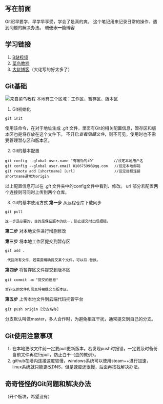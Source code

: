 ## 写在前面
Git迟早要学，早学早享受，学会了是真的爽。
这个笔记用来记录日常的操作、遇到问题的解决办法。
~~顺便水一篇博客~~

## 学习链接
1. [B站视频](https://www.bilibili.com/video/BV1FE411P7B3/?spm_id_from=333.337.search-card.all.click)
2. [菜鸟教程](https://www.runoob.com/git/git-tutorial.html)
3. [大佬博客](https://zwn2001.github.io/2021/12/09/%E5%AD%A6%E7%BA%BF%E7%A7%BB%E5%8A%A8%E4%BE%8B%E4%BC%9A%EF%BC%9Agit/#%E8%BF%9B%E8%A1%8C%E5%88%9B%E5%BB%BA%E4%B8%8E%E6%8F%90%E4%BA%A4)（大佬写的好太多了）


## Git基础

![来自菜鸟教程](https://www.runoob.com/wp-content/uploads/2015/02/git-process.png)
本地有三个区域：工作区、暂存区、版本区
1. Git初始化
~~~
git init
~~~
使用该命令，在对于地址生成 *.git* 文件，里面有Git的相关配置信息，暂存区和版本区也是将存放在这个文件下。
不开启*查看隐藏文件*，则不可见，使用时也不需要管理暂存区和版本区。

2. Git的基本配置
~~~
git config --global user.name "有嚼劲的iD"         //设定本地用户名
git config --global user.email 810675996@qq.com   //设定本地邮箱
git remote add [shortname] [url]                  //设定远程连接 shortname通常为origin
~~~
以上配置信息可以在 *.git* 文件夹中的config文件中看到、修改。
url 部分若配置两个连接则可同时上传到两个仓库。

3. Git的基本使用方式
**第一步** 从远程仓库下载同步
~~~
git pull
~~~
	这一步是必要的，目的是保证版本的统一，防止提交时出现报错。

**第二步** 对本地文件进行增删修改

**第三步** 将本地工作区提交到暂存区
~~~
git add .
~~~
	.代指所有文件，若需要精确提交某个文件，可以将.替换。

**第四步** 将暂存区文件提交到版本区
~~~
git commit -m "提交的信息"
~~~
	暂存区的文件和信息将被提交至版本区。

**第五步** 上传本地文件到云端代码托管平台
~~~
git push origin [分支名称]
~~~
分支默认叫做master，多人合作时，为避免相互干扰，通常提交到自己的分支。

## Git使用注意事项
1. 在本地更改文件前一定要pull更新版本，若发现push时报错，一定要及时备份当前文件再进行pull，防止白干~~（血的教训）~~。
2. github在墙内连接速度较慢，windows系统可以使用steam++进行加速，linux系统就只能更改DNS，但是速度还很慢，后面再找找解决办法。

## 奇奇怪怪的Git问题和解决办法
（开个板块，希望没有）